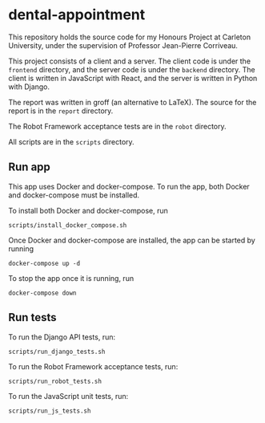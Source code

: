 # dental-appointment

This repository holds the source code for my Honours Project at Carleton University,
under the supervision of Professor Jean-Pierre Corriveau.

This project consists of a client and a server. The client code is under the `frontend`
directory, and the server code is under the `backend` directory. The client is written in
JavaScript with React, and the server is written in Python with Django.

The report was written in groff (an alternative to LaTeX). The source for
the report is in the `report` directory.

The Robot Framework acceptance tests are in the `robot` directory.

All scripts are in the `scripts` directory.

## Run app

This app uses Docker and docker-compose. To run the app, both Docker and docker-compose
must be installed.

To install both Docker and docker-compose, run

```
scripts/install_docker_compose.sh
```

Once Docker and docker-compose are installed, the app can be started by running

```
docker-compose up -d
```

To stop the app once it is running, run

```
docker-compose down
```

## Run tests

To run the Django API tests, run:

```
scripts/run_django_tests.sh
```

To run the Robot Framework acceptance tests, run:

```
scripts/run_robot_tests.sh
```

To run the JavaScript unit tests, run:

```
scripts/run_js_tests.sh
```
